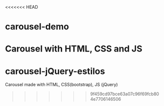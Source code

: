 <<<<<<< HEAD
# carousel-demo
Carousel with HTML, CSS and JS
=======
# carousel-jQuery-estilos
Carousel made with HTML, CSS(bootstrap), JS (jQuery)
>>>>>>> 9f459cd97bce63a07c96f69fcb804e7706146506
